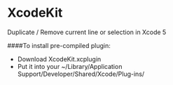 XcodeKit
========

Duplicate / Remove current line or selection in Xcode 5

####To install pre-compiled plugin:
- Download XcodeKit.xcplugin 
- Put it into your ~/Library/Application Support/Developer/Shared/Xcode/Plug-ins/
